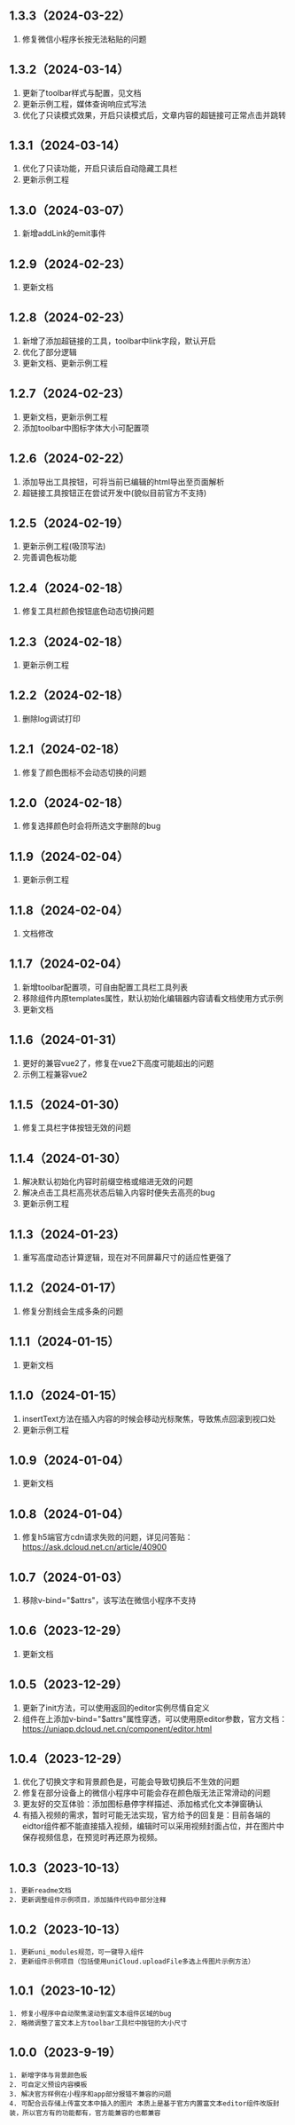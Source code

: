 ## 1.3.3（2024-03-22）
1. 修复微信小程序长按无法粘贴的问题
## 1.3.2（2024-03-14）
1. 更新了toolbar样式与配置，见文档
2. 更新示例工程，媒体查询响应式写法
3. 优化了只读模式效果，开启只读模式后，文章内容的超链接可正常点击并跳转
## 1.3.1（2024-03-14）
1. 优化了只读功能，开启只读后自动隐藏工具栏
2. 更新示例工程
## 1.3.0（2024-03-07）
1. 新增addLink的emit事件
## 1.2.9（2024-02-23）
1. 更新文档
## 1.2.8（2024-02-23）
1. 新增了添加超链接的工具，toolbar中link字段，默认开启
2. 优化了部分逻辑
3. 更新文档、更新示例工程
## 1.2.7（2024-02-23）
1. 更新文档，更新示例工程
2. 添加toolbar中图标字体大小可配置项
## 1.2.6（2024-02-22）
1. 添加导出工具按钮，可将当前已编辑的html导出至页面解析
2. 超链接工具按钮正在尝试开发中(貌似目前官方不支持)
## 1.2.5（2024-02-19）
1. 更新示例工程(吸顶写法)
2. 完善调色板功能
## 1.2.4（2024-02-18）
1. 修复工具栏颜色按钮底色动态切换问题
## 1.2.3（2024-02-18）
1. 更新示例工程
## 1.2.2（2024-02-18）
1. 删除log调试打印
## 1.2.1（2024-02-18）
1. 修复了颜色图标不会动态切换的问题
## 1.2.0（2024-02-18）
1. 修复选择颜色时会将所选文字删除的bug
## 1.1.9（2024-02-04）
1. 更新示例工程
## 1.1.8（2024-02-04）
1. 文档修改
## 1.1.7（2024-02-04）
1. 新增toolbar配置项，可自由配置工具栏工具列表
2. 移除组件内原templates属性，默认初始化编辑器内容请看文档使用方式示例
3. 更新文档
## 1.1.6（2024-01-31）
1. 更好的兼容vue2了，修复在vue2下高度可能超出的问题
2. 示例工程兼容vue2
## 1.1.5（2024-01-30）
1. 修复工具栏字体按钮无效的问题
## 1.1.4（2024-01-30）
1. 解决默认初始化内容时前缀空格或缩进无效的问题
2. 解决点击工具栏高亮状态后输入内容时便失去高亮的bug
3. 更新示例工程
## 1.1.3（2024-01-23）
1. 重写高度动态计算逻辑，现在对不同屏幕尺寸的适应性更强了
## 1.1.2（2024-01-17）
1. 修复分割线会生成多条的问题
## 1.1.1（2024-01-15）
1. 更新文档
## 1.1.0（2024-01-15）
1. insertText方法在插入内容的时候会移动光标聚焦，导致焦点回滚到视口处
2. 更新示例工程
## 1.0.9（2024-01-04）
1. 更新文档
## 1.0.8（2024-01-04）
1. 修复h5端官方cdn请求失败的问题，详见问答贴：https://ask.dcloud.net.cn/article/40900
## 1.0.7（2024-01-03）
1.  移除v-bind="$attrs"，该写法在微信小程序不支持
## 1.0.6（2023-12-29）
1. 更新文档
## 1.0.5（2023-12-29）
1. 更新了init方法，可以使用返回的editor实例尽情自定义
2. 组件在<editor>上添加v-bind="$attrs"属性穿透，可以使用原editor参数，官方文档：https://uniapp.dcloud.net.cn/component/editor.html
## 1.0.4（2023-12-29）
1. 优化了切换文字和背景颜色是，可能会导致切换后不生效的问题
2. 修复在部分设备上的微信小程序中可能会存在颜色版无法正常滑动的问题
3. 更友好的交互体验：添加图标悬停字样描述、添加格式化文本弹窗确认
4. 有插入视频的需求，暂时可能无法实现，官方给予的回复是：目前各端的eidtor组件都不能直接插入视频，编辑时可以采用视频封面占位，并在图片中保存视频信息，在预览时再还原为视频。
## 1.0.3（2023-10-13）
	1. 更新readme文档
	2. 更新调整组件示例项目，添加插件代码中部分注释
## 1.0.2（2023-10-13）
	1. 更新uni_modules规范，可一键导入组件
	2. 更新组件示例项目（包括使用uniCloud.uploadFile多选上传图片示例方法）
## 1.0.1（2023-10-12）
	1. 修复小程序中自动聚焦滚动到富文本组件区域的bug
	2. 略微调整了富文本上方toolbar工具栏中按钮的大小尺寸
## 1.0.0（2023-9-19）
	1. 新增字体与背景颜色板
	2. 可自定义预设内容模板
	3. 解决官方样例在小程序和app部分报错不兼容的问题
	4. 可配合云存储上传富文本中插入的图片 本质上是基于官方内置富文本editor组件改版封装，所以官方有的功能都有，官方能兼容的也都兼容

